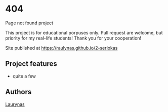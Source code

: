 # 404

Page not found project

This project is for educational porpuses only. Pull request are welcome, but priority for my real-life students! Thank you for your cooperation!

Site published at https://raulynas.github.io/2-serlokas

## Project features

-   quite a few

## Authors

[Laurynas](https://github.com/Raulynas)
